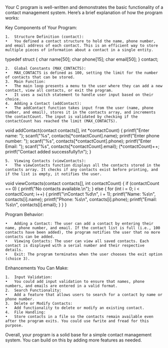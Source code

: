 Your C program is well-written and demonstrates the basic functionality of a contact management system. Here’s a brief explanation of how the program works:

Key Components of Your Program:

	1.	Structure Definition (contact):
	•	You defined a contact structure to hold the name, phone number, and email address of each contact. This is an efficient way to store multiple pieces of information about a contact in a single entity.

typedef struct {
    char name[50];
    char phone[15];
    char email[50];
} contact;


	2.	Global Constants (MAX_CONTACTS):
	•	MAX_CONTACTS is defined as 100, setting the limit for the number of contacts that can be stored.
	3.	Main Function:
	•	The main loop presents a menu to the user where they can add a new contact, view all contacts, or exit the program.
	•	It uses a switch statement to handle user input based on their choice.
	4.	Adding a Contact (addContact):
	•	The addContact function takes input from the user (name, phone number, and email), stores it in the contacts array, and increments the contactCount. The input is validated by checking if the contactCount has reached the limit (MAX_CONTACTS).

void addContact(contact contacts[], int *contactCount) {
    printf("Enter name: ");
    scanf("%s", contacts[*contactCount].name);
    printf("Enter phone number: ");
    scanf("%s", contacts[*contactCount].phone);
    printf("Enter Email: ");
    scanf("%s", contacts[*contactCount].email);
    (*contactCount)++;
    printf("Contact added successfully!\n");
}


	5.	Viewing Contacts (viewContacts):
	•	The viewContacts function displays all the contacts stored in the contacts array. It checks if any contacts exist before printing, and if the list is empty, it notifies the user.

void viewContacts(contact contacts[], int contactCount) {
    if (contactCount == 0) {
        printf("No contacts available.\n");
    } else {
        for (int i = 0; i < contactCount; i++) {
            printf("\nContact %d\n", i + 1);
            printf("Name: %s\n", contacts[i].name);
            printf("Phone: %s\n", contacts[i].phone);
            printf("Email: %s\n", contacts[i].email);
        }
    }
}



Program Behavior:

	•	Adding a Contact: The user can add a contact by entering their name, phone number, and email. If the contact list is full (i.e., 100 contacts have been added), the program notifies the user that no more contacts can be added.
	•	Viewing Contacts: The user can view all saved contacts. Each contact is displayed with a serial number and their respective details.
	•	Exit: The program terminates when the user chooses the exit option (choice 3).

Enhancements You Can Make:

	1.	Input Validation:
	•	You could add input validation to ensure that names, phone numbers, and emails are entered in a valid format.
	2.	Search Functionality:
	•	Add a feature that allows users to search for a contact by name or phone number.
	3.	Delete or Modify Contacts:
	•	Add functionality to delete or modify an existing contact.
	4.	File Handling:
	•	Store contacts in a file so the contacts remain available even after the program exits. You could use fwrite and fread for this purpose.

Overall, your program is a solid base for a simple contact management system. You can build on this by adding more features as needed.
